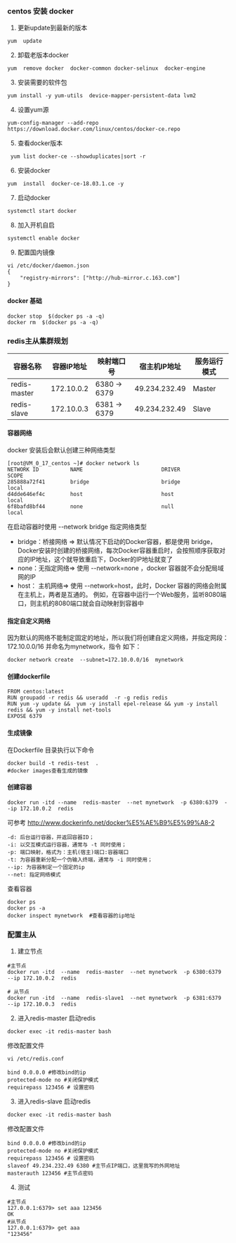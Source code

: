 ### centos 安装 docker
1. 更新update到最新的版本
```
yum  update 
```

2. 卸载老版本docker
```
yum  remove docker  docker-common docker-selinux  docker-engine
```
3. 安装需要的软件包
```
yum install -y yum-utils  device-mapper-persistent-data lvm2
```
4. 设置yum源
```
yum-config-manager --add-repo https://download.docker.com/linux/centos/docker-ce.repo
```
5. 查看docker版本
```
 yum list docker-ce --showduplicates|sort -r 
``` 
6. 安装docker
```
yum  install  docker-ce-18.03.1.ce -y
```
7. 启动docker
```
systemctl start docker
```
8. 加入开机自启
```
systemctl enable docker
```
9. 配置国内镜像
```
vi /etc/docker/daemon.json 
{
    "registry-mirrors": ["http://hub-mirror.c.163.com"]
}
```
#### docker 基础
```
docker stop  $(docker ps -a -q)
docker rm  $(docker ps -a -q) 
```

### redis主从集群规划

|容器名称 | 容器IP地址 |映射端口号|宿主机IP地址|服务运行模式|
|--- | --- | -- | --- | --|
| redis-master |	172.10.0.2|	6380 -> 6379|	49.234.232.49|Master|
| redis-slave |172.10.0.3|6381 -> 6379|	49.234.232.49|Slave |
#### 容器网络
docker 安装后会默认创建三种网络类型
```
[root@VM_0_17_centos ~]# docker network ls
NETWORK ID          NAME                         DRIVER              SCOPE
285888a72f41        bridge                       bridge              local
d4dde646ef4c        host                         host                local
6f8bafd8bf44        none                         null                local
```
在启动容器时使用  --network bridge 指定网络类型
- bridge：桥接网络 =>
默认情况下启动的Docker容器，都是使用 bridge，Docker安装时创建的桥接网络，每次Docker容器重启时，会按照顺序获取对应的IP地址，这个就导致重启下，Docker的IP地址就变了
- none：无指定网络=> 使用 --network=none ，docker 容器就不会分配局域网的IP
- host： 主机网络=> 使用 --network=host，此时，Docker 容器的网络会附属在主机上，两者是互通的。
例如，在容器中运行一个Web服务，监听8080端口，则主机的8080端口就会自动映射到容器中
#### 指定自定义网络
因为默认的网络不能制定固定的地址，所以我们将创建自定义网络，并指定网段：172.10.0.0/16 并命名为mynetwork，指令
如下：
```
docker network create  --subnet=172.10.0.0/16  mynetwork
```
#### 创建dockerfile
```
FROM centos:latest
RUN groupadd -r redis && useradd  -r -g redis redis
RUN yum -y update &&  yum -y install epel-release && yum -y install redis && yum -y install net-tools
EXPOSE 6379
```
#### 生成镜像
在Dockerfile 目录执行以下命令
```
docker build -t redis-test  .
#docker images查看生成的镜像
```
#### 创建容器
```
docker run -itd --name  redis-master  --net mynetwork  -p 6380:6379  --ip 172.10.0.2  redis 
```
可参考 http://www.dockerinfo.net/docker%E5%AE%B9%E5%99%A8-2
```
-d: 后台运行容器，并返回容器ID；
-i: 以交互模式运行容器，通常与 -t 同时使用；
-p: 端口映射，格式为：主机(宿主)端口:容器端口
-t: 为容器重新分配一个伪输入终端，通常与 -i 同时使用；
--ip: 为容器制定一个固定的ip 
--net: 指定网络模式
```
查看容器
```
docker ps 
docker ps -a
docker inspect mynetwork  #查看容器的ip地址
```
### 配置主从
1. 建立节点
```
#主节点
docker run -itd  --name  redis-master  --net mynetwork  -p 6380:6379  --ip 172.10.0.2  redis 

# 从节点
docker run -itd  --name  redis-slave1  --net mynetwork  -p 6381:6379  --ip 172.10.0.3  redis
```
2. 进入redis-master 启动redis
```
docker exec -it redis-master bash
```
修改配置文件
```
vi /etc/redis.conf

bind 0.0.0.0 #修改bind的ip
protected-mode no #关闭保护模式
requirepass 123456 # 设置密码
```
3. 进入redis-slave 启动redis
```
docker exec -it redis-master bash
```
修改配置文件
```
bind 0.0.0.0 #修改bind的ip
protected-mode no #关闭保护模式
requirepass 123456 # 设置密码
slaveof 49.234.232.49 6380 #主节点IP端口，这里我写的外网地址
masterauth 123456 #主节点密码
```
4. 测试
```
#主节点
127.0.0.1:6379> set aaa 123456
OK
#从节点
127.0.0.1:6379> get aaa
"123456"
```



